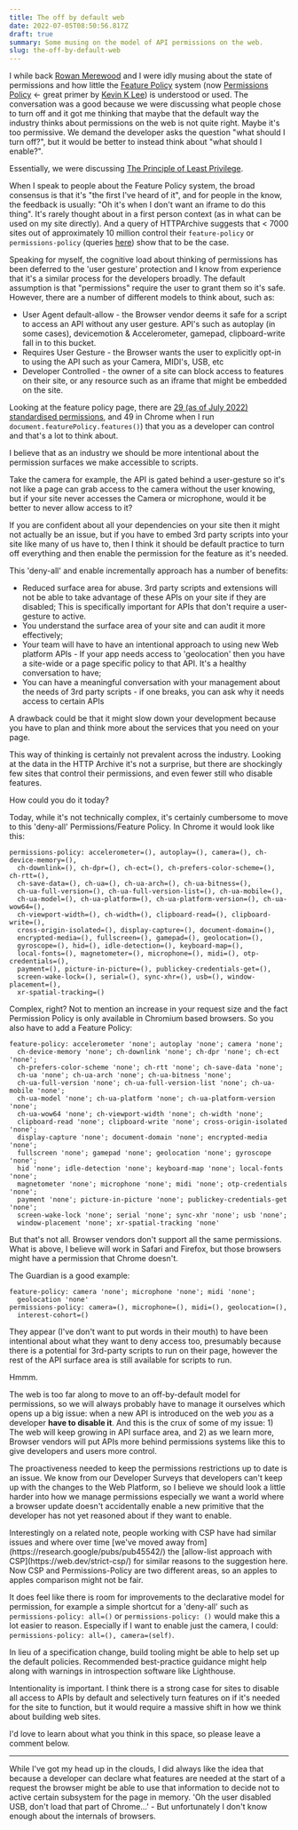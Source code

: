 ```yaml
---
title: The off by default web
date: 2022-07-05T08:50:56.817Z
draft: true
summary: Some musing on the model of API permissions on the web.
slug: the-off-by-default-web
---
```

I while back [R](https://www.imdb.com/name/nm1412348/)[owan Merewood](https://twitter.com/rowan_m) and I were idly musing about the state of permissions and how little the [Feature Policy](https://developer.mozilla.org/en-US/docs/Web/HTTP/Headers/Feature-Policy) system (now [Permissions Policy](https://developer.chrome.com/en/docs/privacy-sandbox/permissions-policy/) <- great primer by [Kevin K Lee](https://twitter.com/kevinkiklee)) is understood or used. The conversation was a good because we were discussing what people chose to turn off and it got me thinking that maybe that the default way the industry thinks about permissions on the web is not quite right. Maybe it's too permissive. We demand the developer asks the question "what should I turn off?", but it would be better to instead think about "what should I enable?".

Essentially, we were discussing [The Principle of Least Privilege](https://en.wikipedia.org/wiki/Principle_of_least_privilege).

When I speak to people about the Feature Policy system, the broad consensus is that it's "the first I've heard of it", and for people in the know, the feedback is usually: "Oh it's when I don't want an iframe to do this thing". It's rarely thought about in a first person context (as in what can be used on my site directly). And a query of HTTPArchive suggests that < 7000 sites out of approximately 10 million control their `feature-policy` or `permissions-policy` (queries [here](/queries-used-for-feature-policy-post/)) show that to be the case.

Speaking for myself, the cognitive load about thinking of permissions has been deferred to the 'user gesture' protection and I know from experience that it's a similar process for the developers broadly. The default assumption is that "permissions" require the user to grant them so it's safe. However, there are a number of different models to think about, such as:

* User Agent default-allow - the Browser vendor deems it safe for a script to access an API without any user gesture. API's such as autoplay (in some cases), devicemotion & Accelerometer, gamepad, clipboard-write fall in to this bucket.
* Requires User Gesture - the Browser wants the user to explicitly opt-in to using the API such as your Camera, MIDI's, USB, etc
* Developer Controlled - the owner of a site can block access to features on their site, or any resource such as an iframe that might be embedded on the site.

Looking at the feature policy page, there are [29 (as of July 2022) standardised permissions](https://github.com/w3c/webappsec-permissions-policy/blob/main/features.md), and 49 in Chrome when I run `document.featurePolicy.features()`) that you as a developer can control and that's a lot to think about.

I believe that as an industry we should be more intentional about the permission surfaces we make accessible to scripts.

Take the camera for example, the API is gated behind a user-gesture so it's not like a page can grab access to the camera without the user knowing, but if your site never accesses the Camera or microphone, would it be better to never allow access to it?

If you are confident about all your dependencies on your site then it might not actually be an issue, but if you have to embed 3rd party scripts into your site like many of us have to, then I think it should be default practice to turn off everything and then enable the permission for the feature as it's needed.

This 'deny-all' and enable incrementally approach has a number of benefits:

* Reduced surface area for abuse. 3rd party scripts and extensions will not be able to take advantage of these APIs on your site if they are disabled; This is specifically important for APIs that don't require a user-gesture to active.
* You understand the surface area of your site and can audit it more effectively;
* Your team will have to have an intentional approach to using new Web platform APIs - If your app needs access to 'geolocation' then you have a site-wide or a page specific policy to that API. It's a healthy conversation to have;
* You can have a meaningful conversation with your management about the needs of 3rd party scripts - if one breaks, you can ask why it needs access to certain APIs

A drawback could be that it might slow down your development because you have to plan and think more about the services that you need on your page.

This way of thinking is certainly not prevalent across the industry. Looking at the data in the HTTP Archive it's not a surprise, but there are shockingly few sites that control their permissions, and even fewer still who disable features.  

How could you do it today?

Today, while it's not technically complex, it's certainly cumbersome to move to this 'deny-all' Permissions/Feature Policy. In Chrome it would look like this:

```
permissions-policy: accelerometer=(), autoplay=(), camera=(), ch-device-memory=(),
  ch-downlink=(), ch-dpr=(), ch-ect=(), ch-prefers-color-scheme=(), ch-rtt=(), 
  ch-save-data=(), ch-ua=(), ch-ua-arch=(), ch-ua-bitness=(), 
  ch-ua-full-version=(), ch-ua-full-version-list=(), ch-ua-mobile=(), 
  ch-ua-model=(), ch-ua-platform=(), ch-ua-platform-version=(), ch-ua-wow64=(), 
  ch-viewport-width=(), ch-width=(), clipboard-read=(), clipboard-write=(), 
  cross-origin-isolated=(), display-capture=(), document-domain=(), 
  encrypted-media=(), fullscreen=(), gamepad=(), geolocation=(), 
  gyroscope=(), hid=(), idle-detection=(), keyboard-map=(), 
  local-fonts=(), magnetometer=(), microphone=(), midi=(), otp-credentials=(), 
  payment=(), picture-in-picture=(), publickey-credentials-get=(), 
  screen-wake-lock=(), serial=(), sync-xhr=(), usb=(), window-placement=(), 
  xr-spatial-tracking=()
```
Complex, right? Not to mention an increase in your request size and the fact Permission Policy is only available in Chromium based browsers. So you also have to add a Feature Policy:

```
feature-policy: accelerometer 'none'; autoplay 'none'; camera 'none'; 
  ch-device-memory 'none'; ch-downlink 'none'; ch-dpr 'none'; ch-ect 'none'; 
  ch-prefers-color-scheme 'none'; ch-rtt 'none'; ch-save-data 'none'; 
  ch-ua 'none'; ch-ua-arch 'none'; ch-ua-bitness 'none'; 
  ch-ua-full-version 'none'; ch-ua-full-version-list 'none'; ch-ua-mobile 'none'; 
  ch-ua-model 'none'; ch-ua-platform 'none'; ch-ua-platform-version 'none'; 
  ch-ua-wow64 'none'; ch-viewport-width 'none'; ch-width 'none'; 
  clipboard-read 'none'; clipboard-write 'none'; cross-origin-isolated 'none'; 
  display-capture 'none'; document-domain 'none'; encrypted-media 'none'; 
  fullscreen 'none'; gamepad 'none'; geolocation 'none'; gyroscope 'none';
  hid 'none'; idle-detection 'none'; keyboard-map 'none'; local-fonts 'none'; 
  magnetometer 'none'; microphone 'none'; midi 'none'; otp-credentials 'none'; 
  payment 'none'; picture-in-picture 'none'; publickey-credentials-get 'none'; 
  screen-wake-lock 'none'; serial 'none'; sync-xhr 'none'; usb 'none'; 
  window-placement 'none'; xr-spatial-tracking 'none'
```

But that's not all. Browser vendors don't support all the same permissions. What is above, I believe will work in Safari and Firefox, but those browsers might have a permission that Chrome doesn't.

The Guardian is a good example:

```
feature-policy: camera 'none'; microphone 'none'; midi 'none'; 
  geolocation 'none'
permissions-policy: camera=(), microphone=(), midi=(), geolocation=(), 
  interest-cohort=()
```

They appear (I've don't want to put words in their mouth) to have been intentional about what they want to deny access too, presumably because there is a potential for 3rd-party scripts to run on their page, however the rest of the API surface area is still available for scripts to run.

Hmmm.

The web is too far along to move to an off-by-default model for permissions, so we will always probably have to manage it ourselves which opens up a big issue: when a new API is introduced on the web *you* as a developer **have to disable it**. And this is the crux of some of my issue: 1) The web will keep growing in API surface area, and 2) as we learn more, Browser vendors will put APIs more behind permissions systems like this to give developers and users more control.

The proactiveness needed to keep the permissions restrictions up to date is an issue. We know from our Developer Surveys that developers can't keep up with the changes to the Web Platform, so I believe we should look a little harder into how we manage permissions especially we want a world where a browser update doesn't accidentally enable a new primitive that the developer has not yet reasoned about if they want to enable. 

<aside>
Interestingly on a related note, people working with CSP have had similar issues  and where over time [we've moved away from](https://research.google/pubs/pub45542/) the [allow-list approach with CSP](https://web.dev/strict-csp/) for similar reasons to the suggestion here. Now CSP and Permissions-Policy are two different areas, so an apples to apples comparison might not be fair.
</aside>

It does feel like there is room for improvements to the declarative model for permission, for example a simple shortcut for a 'deny-all' such as
`permissions-policy: all=()` or `permissions-policy: ()` would make this a lot easier to reason. Especially if I want to enable just the camera, I could: `permissions-policy: all=(), camera=(self)`.

In lieu of a specification change, build tooling might be able to help set up the default policies. Recommended best-practice guidance might help along with warnings in introspection software like Lighthouse.

Intentionality is important. I think there is a strong case for sites to disable all access to APIs by default and selectively turn features on if it's needed for the site to function, but it would require a massive shift in how we think about building web sites.

I'd love to learn about what you think in this space, so please leave a comment below.

---
While I've got my head up in the clouds, I did always like the idea that because a developer can declare what features are needed at the start of a request the browser might be able to use that information to decide not to active certain subsystem for the page in memory. 'Oh the user disabled USB, don't load that part of Chrome...' - But unfortunately I don't know enough about the internals of browsers.


